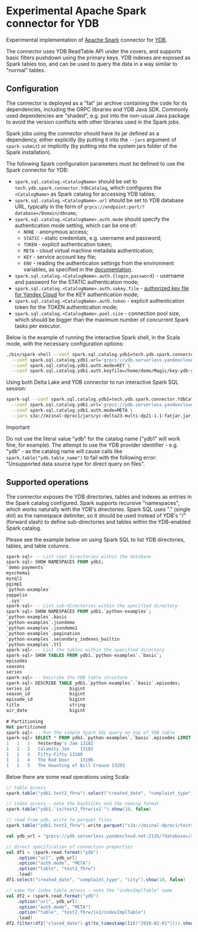 # Experimental Apache Spark connector for YDB

Experimental implementation of [Apache Spark](https://spark.apache.org) connector for [YDB](https://ydb.tech).

The connector uses YDB ReadTable API under the covers, and supports basic filters pushdown using the primary keys. YDB indexes are exposed as Spark tables too, and can be used to query the data in a way similar to "normal" tables.

## Configuration

The connector is deployed as a "fat" jar archive containing the code for its dependencies, including the GRPC libraries and YDB Java SDK. Commonly used dependencies are "shaded", e.g. put into the non-usual Java package to avoid the version conflicts with other libraries used in the Spark jobs.

Spark jobs using the connector should have its jar defined as a dependency, either explicitly (by putting it into the `--jars` argument of `spark-submit`) or implicitly (by putting into the system jars folder of the Spark installation).

The following Spark configuration parameters must be defined to use the Spark connector for YDB:

* `spark.sql.catalog.<CatalogName>` should be set to `tech.ydb.spark.connector.YdbCatalog`, which configures the `<CatalogName>` as Spark catalog for accessing YDB tables;
* `spark.sql.catalog.<CatalogName>.url` should be set to YDB database URL, typically in the form of `grpcs://endpoint:port/?database=/Domain/dbname`;
* `spark.sql.catalog.<CatalogName>.auth.mode` should specify the authentication mode setting, which can be one of:
    * `NONE` - anonymous access;
    * `STATIC` - static credentials, e.g. username and password;
    * `TOKEN` - explicit authentication token;
    * `META` - cloud virtual machine metadata authentication;
    * `KEY` - service account key file;
    * `ENV` - reading the authenticaton settings from the environment variables, as specified in the [documentation](https://ydb.tech/en/docs/reference/ydb-sdk/auth#env).
* `spark.sql.catalog.<CatalogName>.auth.{login,password}` - username and password for the STATIC authentication mode;
* `spark.sql.catalog.<CatalogName>.auth.sakey.file` - [authorized key file for Yandex Cloud](https://cloud.yandex.ru/docs/iam/concepts/authorization/key) for the KEY authentication mode;
* `spark.sql.catalog.<CatalogName>.auth.token` - explicit authentication token for the TOKEN authentication mode;
* `spark.sql.catalog.<CatalogName>.pool.size` - connection pool size, which should be bigger than the maximum number of concurrent Spark tasks per executor.

Below is the example of running the interactive Spark shell, in the Scala mode, with the necessary configuration options:

```bash
./bin/spark-shell --conf spark.sql.catalog.ydb1=tech.ydb.spark.connector.YdbCatalog \
  --conf spark.sql.catalog.ydb1.url='grpcs://ydb.serverless.yandexcloud.net:2135/?database=/ru-central1/b1gfvslmokutuvt2g019/etnuogblap3e7dok6tf5' \
  --conf spark.sql.catalog.ydb1.auth.mode=KEY \
  --conf spark.sql.catalog.ydb1.auth.keyfile=/home/demo/Magic/key-ydb-sa1.json
```

Using both Delta Lake and YDB connector to run interactive Spark SQL session:

```bash
spark-sql --conf spark.sql.catalog.ydb1=tech.ydb.spark.connector.YdbCatalog \
  --conf spark.sql.catalog.ydb1.url='grpcs://ydb.serverless.yandexcloud.net:2135/?database=/ru-central1/b1gfvslmokutuvt2g019/etnd6mguvlul8qm4psvn' \
  --conf spark.sql.catalog.ydb1.auth.mode=META \
  --jars s3a://mzinal-dproc1/jars/yc-delta23-multi-dp21-1.1-fatjar.jar,s3a://mzinal-dproc1/jars/ydb-spark-connector-1.0-SNAPSHOT.jar
```

> [!IMPORTANT]
> Do not use the literal value "ydb" for the catalog name ("ydb1" will work fine, for example). The attempt to use the YDB provider identifier - e.g. "ydb" - as the catalog name will cause calls like `spark.table("ydb.table_name")` to fail with the following error: "Unsupported data source type for direct query on files".

## Supported operations

The connector exposes the YDB directories, tables and indexes as entries in the Spark catalog configured. Spark supports recursive "namespaces", which works naturally with the YDB's directories. Spark SQL uses "." (single dot) as the namespace delimiter, so it should be used instead of YDB's "/" (forward slash) to define sub-directories and tables within the YDB-enabled Spark catalog.

Please see the example below on using Spark SQL to list YDB directories, tables, and table columns.

```sql
spark-sql> -- List root directories within the database
spark-sql> SHOW NAMESPACES FROM ydb1;
`demo-payments`
myschema1
mysql1
pgimp1
`python-examples`
zeppelin
`.sys`
spark-sql> -- List sub-directories within the specified directory
spark-sql> SHOW NAMESPACES FROM ydb1.`python-examples`;
`python-examples`.basic
`python-examples`.jsondemo
`python-examples`.jsondemo1
`python-examples`.pagination
`python-examples`.secondary_indexes_builtin
`python-examples`.ttl
spark-sql> -- List the tables within the specified directory
spark-sql> SHOW TABLES FROM ydb1.`python-examples`.`basic`;
episodes
seasons
series
spark-sql> -- Describe the YDB table structure
spark-sql> DESCRIBE TABLE ydb1.`python-examples`.`basic`.episodes;
series_id           	bigint              	                    
season_id           	bigint              	                    
episode_id          	bigint              	                    
title               	string              	                    
air_date            	bigint              	                    
                    	                    	                    
# Partitioning      	                    	                    
Not partitioned     	                    	                    
spark-sql> -- Run the simple Spark SQL query on top of YDB table
spark-sql> SELECT * FROM ydb1.`python-examples`.`basic`.episodes LIMIT 5;
1	1	1	Yesterday's Jam	13182
1	1	2	Calamity Jen	13182
1	1	3	Fifty-Fifty	13189
1	1	4	The Red Door	13196
1	1	5	The Haunting of Bill Crouse	13203
```

Below there are some read operations using Scala:

```scala
// table access
spark.table("ydb1.test2_fhrw").select("created_date", "complaint_type", "city").show(10, false)

// index access - note the backticks and the naming format
spark.table("ydb1.`ix/test2_fhrw/ix1`").show(10, false)

// read from ydb, write to parquet files
spark.table("ydb1.test2_fhrw").write.parquet("s3a://mzinal-dproc1/tests/test2_fhrw");

val ydb_url = "grpcs://ydb.serverless.yandexcloud.net:2135/?database=/ru-central1/b1gfvslmokutuvt2g019/etnd6mguvlul8qm4psvn"

// direct specification of connection properties
val df1 = (spark.read.format("ydb")
    .option("url", ydb_url)
    .option("auth.mode", "META")
    .option("table", "test2_fhrw")
    .load)
df1.select("created_date", "complaint_type", "city").show(10, false)

// same for index table access - note the "indexImplTable" name
val df2 = (spark.read.format("ydb")
    .option("url", ydb_url)
    .option("auth.mode", "META")
    .option("table", "test2_fhrw/ix1/indexImplTable")
    .load)
df2.filter(df2("closed_date").gt(to_timestamp(lit("2010-02-01")))).show(10, false)
```
